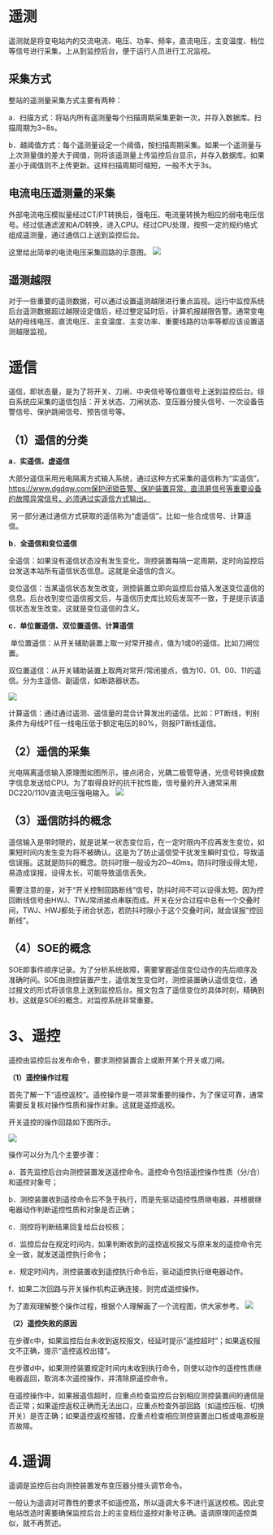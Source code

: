 # 遥测

遥测就是将变电站内的交流电流、电压、功率、频率，直流电压，主变温度、档位等信号进行采集，上从到监控后台，便于运行人员进行工况监视。
## 采集方式

整站的遥测量采集方式主要有两种：

a．扫描方式：将站内所有遥测量每个扫描周期采集更新一次，并存入数据库。扫描周期为3~8s。

b．越阈值方式：每个遥测量设定一个阈值，按扫描周期采集。如果一个遥测量与上次测量值的差大于阈值，则将该遥测量上传监控后台显示，并存入数据库。如果差小于阈值则不上传更新。这样扫描周期可缩短，一般不大于3s。


## 电流电压遥测量的采集

外部电流电压模拟量经过CT/PT转换后，强电压、电流量转换为相应的弱电电压信号。经过低通滤波和A/D转换，进入CPU。经过CPU处理，按照一定的规约格式组成遥测量，通过通信口上送到监控后台。

这里给出简单的电流电压采集回路的示意图。
![](https://raw.githubusercontent.com/LeroyK111/pictureBed/master/20250203165526.png)

## 遥测越限
对于一些重要的遥测数据，可以通过设置遥测越限进行重点监视。运行中监控系统后台遥测数据超过越限设定值后，经过整定延时后，计算机报越限告警。通常变电站的母线电压、直流电压、主变温度、主变功率、重要线路的功率等都应该设置遥测越限监视。


# 遥信

遥信，即状态量，是为了将开关、刀闸、中央信号等位置信号上送到监控后台。综自系统应采集的遥信包括：开关状态、刀闸状态、变压器分接头信号、一次设备告警信号、保护跳闸信号、预告信号等。

## **（1）遥信的分类**

**a．实遥信、虚遥信**

大部分遥信采用光电隔离方式输入系统，通过这种方式采集的遥信称为“实遥信”。https://www.dgdqw.com保护闭锁告警、保护装置异常、直流屏信号等重要设备的故障异常信号，必须通过实遥信方式输出。

 另一部分通过通信方式获取的遥信称为“虚遥信”。比如一些合成信号、计算遥信。

**b．全遥信和变位遥信**

全遥信：如果没有遥信状态没有发生变化，测控装置每隔一定周期，定时向监控后台发送本站所有遥信状态信息。这就是全遥信的含义。

变位遥信：当某遥信状态发生改变，测控装置立即向监控后台插入发送变位遥信的信息。后台收到变位遥信报文后，与遥信历史库比较后发现不一致，于是提示该遥信状态发生改变。这就是变位遥信的含义。

**c．单位置遥信、双位置遥信、计算遥信**

 单位置遥信：从开关辅助装置上取一对常开接点，值为1或0的遥信。比如刀闸位置。

双位置遥信：从开关辅助装置上取两对常开/常闭接点，值为10、01、00、11的遥信。分为主遥信、副遥信，如断路器状态。

![](https://raw.githubusercontent.com/LeroyK111/pictureBed/master/20250203165622.png)

计算遥信：通过通过遥测、遥信量的混合计算发出的遥信。比如：PT断线，判别条件为母线PT任一线电压低于额定电压的80%，则报PT断线遥信。

## **（2）遥信的采集**

光电隔离遥信输入原理图如图所示，接点闭合，光耦二极管导通，光信号转换成数字信息发送给CPU。为了取得良好的抗干扰性能，信号量的开入通常采用DC220/110V直流电压强电输入。
![](https://raw.githubusercontent.com/LeroyK111/pictureBed/master/20250203165736.png)

## **（3）遥信防抖的概念**

遥信输入是带时限的，就是说某一状态变位后，在一定时限内不应再发生变位，如果短时间内发生变为将不被确认。这是为了防止遥信受干扰发生瞬时变位，导致遥信误报。这就是防抖的概念。防抖时限一般设为20~40ms。防抖时限设得太短，易造成误报，设得太长，可能导致遥信丢失。

需要注意的是，对于“开关控制回路断线”信号，防抖时间不可以设得太短。因为控回断线信号由HWJ、TWJ常闭接点串联而成。开关在分合过程中总有一个交叠时间，TWJ、HWJ都处于闭合状态，若防抖时限小于这个交叠时间，就会误报“控回断线”。

## **（4）SOE的概念**

SOE即事件顺序记录。为了分析系统故障，需要掌握遥信变位动作的先后顺序及准确时间。SOE由测控装置产生，遥信发生变位时，测控装置确认遥信变位，通过报文的形式将该信息上送到监控后台。报文包含了遥信变位的具体时刻，精确到秒。这就是SOE的概念，对监控系统非常重要。



# **3、遥控**

遥控由监控后台发布命令，要求测控装置合上或断开某个开关或刀闸。

**（1）遥控操作过程**

首先了解一下“遥控返校”。遥控操作是一项非常重要的操作，为了保证可靠，通常需要反复核对操作性质和操作对象。这就是遥控返校。

开关遥控的操作回路如下图所示。

![](https://raw.githubusercontent.com/LeroyK111/pictureBed/master/20250203165819.png)

操作可以分为几个主要步骤：

a．首先监控后台向测控装置发送遥控命令。遥控命令包括遥控操作性质（分/合）和遥控对象号；

b．测控装置收到遥控命令后不急于执行，而是先驱动遥控性质继电器，并根据继电器动作判断遥控性质和对象是否正确；

c．测控将判断结果回复给后台校核；

d．监控后台在规定时间内，如果判断收到的遥控返校报文与原来发的遥控命令完全一致，就发送遥控执行命令；

e．规定时间内，测控装置收到遥控执行命令后，驱动遥控执行继电器动作。

f．如果二次回路与开关操作机构正确连接，则完成遥控操作。

为了直观理解整个操作过程，根据个人理解画了一个流程图，供大家参考。
![](https://raw.githubusercontent.com/LeroyK111/pictureBed/master/20250203165859.png)


**（2）遥控失败的原因**

在步骤c中，如果监控后台未收到返校报文，经延时提示“遥控超时”；如果返校报文不正确，提示“遥控返校出错”。

在步骤d中，如果测控装置规定时间内未收到执行命令，则使以动作的遥控性质继电器返回，取消本次遥控操作，并清除原遥控命令。

在遥控操作中，如果报遥信超时，应重点检查监控后台到相应测控装置间的通信是否正常；如果遥控返校正确而无法出口，应重点检查外部回路（如遥控压板、切换开关）是否正确；如果遥控返校报错，应重点检查相应测控装置出口板或电源板是否故障。

# 4.遥调

遥调是监控后台向测控装置发布变压器分接头调节命令。

一般认为遥调对可靠性的要求不如遥控高，所以遥调大多不进行返送校核。因此变电站改造时需要确保监控后台上的主变档位遥控对象号正确。遥调原理同遥控类似，就不再赘述。


